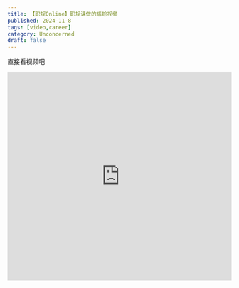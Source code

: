 ```yaml
---
title: 【职规Online】职规课做的尴尬视频
published: 2024-11-8
tags: [video,career]
category: Unconcerned
draft: false
---
```

直接看视频吧


<iframe width="100%" height="468" src="https://player.bilibili.com/player.html?isOutside=true&aid=113447954026298&bvid=BV1n2DaYbEuo&cid=26674070261&p=1" scrolling="no" border="0" frameborder="no" framespacing="0" allowfullscreen="true"></iframe>

